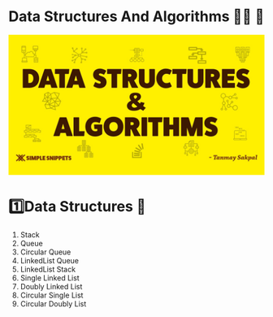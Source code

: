 # Data Structures And Algorithms 👨‍💻 🥇
<img src="./assets/Ds.jpg" alt=""/>

<h1>1️⃣Data Structures 💯</h1>

  <ol type="1">
         <li> Stack</li>
         <li>Queue</li>
         <li>Circular Queue</li>
         <li>LinkedList Queue</li>
         <li>LinkedList Stack</li>
         <li>Single Linked List</li>
         <li>Doubly Linked List </li>
         <li>Circular Single List</li>
         <li> Circular Doubly List</li>
     </ol>



